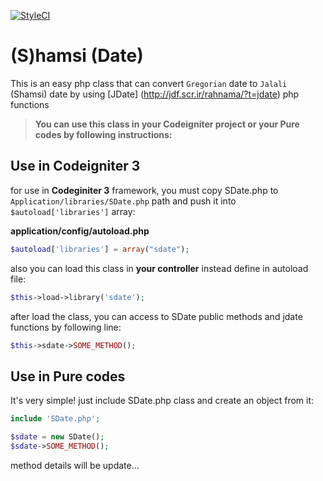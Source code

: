 [![StyleCI](https://styleci.io/repos/48645021/shield?branch=master)](https://styleci.io/analyses/XpRWK2#)

# (S)hamsi (Date)

This is an easy php class that can convert ` Gregorian ` date to ` Jalali ` (Shamsi) date by using [JDate] (http://jdf.scr.ir/rahnama/?t=jdate) php functions
> **You can use this class in your Codeigniter project or your Pure codes by following instructions:**

## Use in Codeigniter 3

for use in **Codeginiter 3** framework, you must copy SDate.php to `Application/libraries/SDate.php` path and push it into `$autoload['libraries']` array:

**application/config/autoload.php**
```php
$autoload['libraries'] = array("sdate");
```
also you can load this class in **your controller** instead define in autoload file:
```php
$this->load->library('sdate');
```
after load the class, you can access to SDate public methods and jdate functions by following line:
```php
$this->sdate->SOME_METHOD();
```
## Use in Pure codes

It's very simple! just include SDate.php class and create an object from it:
```php
include 'SDate.php';

$sdate = new SDate();
$sdate->SOME_METHOD();
```

method details will be update...

